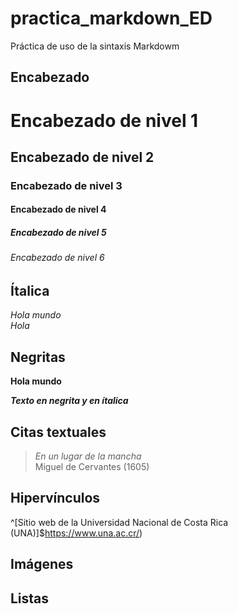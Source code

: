 # practica_markdown_ED

Práctica de uso de la sintaxis Markdowm

## Encabezado

# Encabezado de nivel 1
## Encabezado de nivel 2
### Encabezado de nivel 3
#### Encabezado de nivel 4
##### Encabezado de nivel 5
###### Encabezado de nivel 6

## Ítalica 
_Hola mundo_  
*Hola*

## Negritas 

**Hola mundo**  

_**Texto en negrita y en ítalica**_

## Citas textuales
> _En un lugar de la mancha_  
Miguel de Cervantes (1605)

## Hipervínculos

^[Sitio web de la Universidad Nacional de Costa Rica (UNA)]$https://www.una.ac.cr/)

## Imágenes




## Listas



